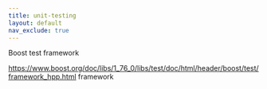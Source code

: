 ```yaml
---
title: unit-testing
layout: default
nav_exclude: true
---
```

Boost test framework

<https://www.boost.org/doc/libs/1_76_0/libs/test/doc/html/header/boost/test/framework_hpp.html> framework